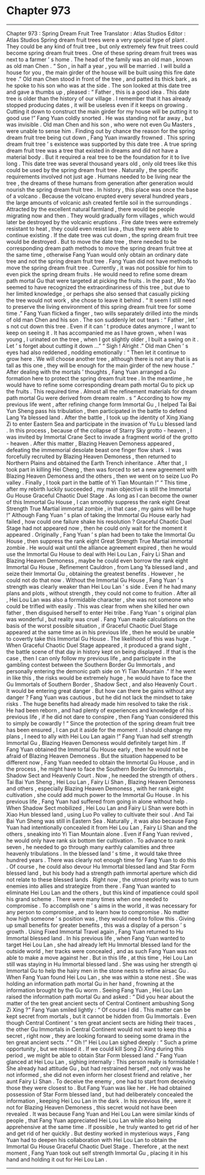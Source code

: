 
# Chapter 973


---

Chapter 973 : Spring Dream Fruit Tree
Translator :
Atlas Studios
Editor :
Atlas Studios
Spring dream fruit trees were a very special type of plant .
They could be any kind of fruit tree , but only extremely few fruit trees could become spring dream fruit trees .
One of these spring dream fruit trees was next to a farmer ’ s home .
The head of the family was an old man , known as old man Chen .
“ Son , in half a year , you will be married . I will build a house for you , the main girder of the house will be built using this fire date tree .” Old man Chen stood in front of the tree , and patted its thick bark , as he spoke to his son who was at the side .
The son looked at this date tree and gave a thumbs up , pleased : “ Father , this is a good idea . This date tree is older than the history of our village . I remember that it has already stopped producing dates , it will be useless even if it keeps on growing . Cutting it down to construct the main girder for my house will be putting it to good use !”
Fang Yuan coldly snorted .
He was standing not far away , but was invisible .
Old man Chen and his son , who were not even Gu Masters , were unable to sense him .
Finding out by chance the reason for the spring dream fruit tree being cut down , Fang Yuan inwardly frowned .
This spring dream fruit tree ’ s existence was supported by this date tree .
A true spring dream fruit tree was a tree that existed in dreams and did not have a material body . But it required a real tree to be the foundation for it to live long .
This date tree was several thousand years old , only old trees like this could be used by the spring dream fruit tree .
Naturally , the specific requirements involved not just age .
Humans needed to be living near the tree , the dreams of these humans from generation after generation would nourish the spring dream fruit tree .
In history , this place was once the base of a volcano .
Because the volcano erupted every several hundred years , the large amounts of volcanic ash created fertile soil in the surroundings .
Attracted by the excellent natural farmland , there would be people migrating now and then . They would gradually form villages , which would later be destroyed by the volcanic eruptions .
Fire date trees were extremely resistant to heat , they could even resist lava , thus they were able to continue existing .
If the date tree was cut down , the spring dream fruit tree would be destroyed . But to move the date tree , there needed to be corresponding dream path methods to move the spring dream fruit tree at the same time , otherwise Fang Yuan would only obtain an ordinary date tree and not the spring dream fruit tree .
Fang Yuan did not have methods to move the spring dream fruit tree . Currently , it was not possible for him to even pick the spring dream fruits . He would need to refine some dream path mortal Gu that were targeted at picking the fruits .
In the past , Mo Yao seemed to have recognized the extraordinariness of this tree , but due to her limited knowledge , or perhaps she also sensed that casually picking the tree would not work , she chose to leave it behind .
“ It seem I still need to preserve the living environment of this spring dream fruit tree for some time .”
Fang Yuan flicked a finger , two wills separately drilled into the minds of old man Chen and his son .
The son suddenly let out tears : “ Father , let ’ s not cut down this tree . Even if it can ’ t produce dates anymore , I want to keep on seeing it . It has accompanied me as I have grown , when I was young , I urinated on the tree , when I got slightly older , I built a swing on it . Let ’ s forget about cutting it down …”
“ Sigh ! Alright .” Old man Chen ’ s eyes had also reddened , nodding emotionally : “ Then let it continue to grow here . We will choose another tree , although there is not any that is as tall as this one , they will be enough for the main girder of the new house .”
After dealing with the mortals ’ thoughts , Fang Yuan arranged a Gu formation here to protect the spring dream fruit tree .
In the meantime , he would have to refine some corresponding dream path mortal Gu to pick up the fruits .
This required time .
Almost all the refinement materials for dream path mortal Gu were derived from dream realm . s
“ According to how my previous life went , after refining change form Immortal Gu , I helped Tai Bai Yun Sheng pass his tribulation , then participated in the battle to defend Lang Ya blessed land . After the battle , I took up the identity of Xing Xiang Zi to enter Eastern Sea and participate in the invasion of Yu Lu blessed land . In this process , because of the collapse of Starry Sky grotto - heaven , I was invited by Immortal Crane Sect to invade a fragment world of the grotto - heaven . After this matter , Blazing Heaven Demoness appeared , defeating the immemorial desolate beast one finger flow shark . I was forcefully recruited by Blazing Heaven Demoness , then returned to Northern Plains and obtained the Earth Trench inheritance . After that , I took part in killing Hei Cheng , then was forced to set a new agreement with Blazing Heaven Demoness and the others , then we went on to seize Luo Po valley . Finally , I took part in the battle of Yi Tian Mountain !”
“ This time , after my rebirth luckily succeeded , my main objective is still the Immortal Gu House Graceful Chaotic Duel Stage . As long as I can become the owner of this Immortal Gu House , I can smoothly suppress the rank eight Great Strength True Martial immortal zombie , in that case , my gains will be huge !”
Although Fang Yuan ’ s plan of taking the Immortal Gu House early had failed , how could one failure shake his resolution ?
Graceful Chaotic Duel Stage had not appeared now , then he could only wait for the moment it appeared .
Originally , Fang Yuan ’ s plan had been to take the Immortal Gu House , then suppress the rank eight Great Strength True Martial immortal zombie . He would wait until the alliance agreement expired , then he would use the Immortal Gu House to deal with Hei Lou Lan , Fairy Li Shan and Blazing Heaven Demoness , maybe he could even borrow the rank eight Immortal Gu House , Refinement Cauldron , from Lang Ya blessed land , and seize their Immortal Gu , obtaining the greatest benefits .
However , he could not do that now .
Without the Immortal Gu House , Fang Yuan ’ s strength was clearly weaker than Hei Lou Lan ’ s side . Even if he had many plans and plots , without strength , they could not come to fruition . After all , Hei Lou Lan was also a formidable character , she was not someone who could be trifled with easily . This was clear from when she killed her own father , then disguised herself to enter Hei tribe .
Fang Yuan ’ s original plan was wonderful , but reality was cruel .
Fang Yuan made calculations on the basis of the worst possible situation , if Graceful Chaotic Duel Stage appeared at the same time as in his previous life , then he would be unable to covertly take this Immortal Gu House .
The likelihood of this was huge .
“ When Graceful Chaotic Duel Stage appeared , it produced a grand sight , the battle scene of that day in history kept on being displayed . If that is the case , then I can only follow my previous life , and participate in the gambling contest between the Southern Border Gu Immortals , and personally entering the demonic path side on Yi Tian Mountain .”
If he went in like this , the risks would be extremely huge , he would have to face the Gu Immortals of Southern Border , Shadow Sect , and also Heavenly Court . It would be entering great danger .
But how can there be gains without any danger ?
Fang Yuan was cautious , but he did not lack the mindset to take risks .
The huge benefits had already made him resolved to take the risk .
He had been reborn , and had plenty of experiences and knowledge of his previous life , if he did not dare to conspire , then Fang Yuan considered this to simply be cowardly !
“ Since the protection of the spring dream fruit tree has been ensured , I can put it aside for the moment . I should change my plans , I need to ally with Hei Lou Lan again !”
Fang Yuan had self strength Immortal Gu , Blazing Heaven Demoness would definitely target him .
If Fang Yuan obtained the Immortal Gu House early , then he would not be afraid of Blazing Heaven Demoness .
But the situation happened to be different now , Fang Yuan needed to obtain the Immortal Gu House , and in the process , he might have to face the Southern Border Gu Immortals , Shadow Sect and Heavenly Court . Now , he needed the strength of others .
Tai Bai Yun Sheng , Hei Lou Lan , Fairy Li Shan , Blazing Heaven Demoness and others , especially Blazing Heaven Demoness , with her rank eight cultivation , she could add much power to the Immortal Gu House .
In his previous life , Fang Yuan had suffered from going in alone without help . When Shadow Sect mobilized , Hei Lou Lan and Fairy Li Shan were both in Xiao Hun blessed land , using Luo Po valley to cultivate their soul . And Tai Bai Yun Sheng was still in Eastern Sea .
Naturally , it was also because Fang Yuan had intentionally concealed it from Hei Lou Lan , Fairy Li Shan and the others , sneaking into Yi Tian Mountain alone .
Even if Fang Yuan revived , he would only have rank six bottom tier cultivation . To advance to rank seven , he needed to go through many earthly calamities and three heavenly tribulations . In the blessed land ’ s time , it would take three hundred years .
There was clearly not enough time for Fang Yuan to do this .
Of course , he could also devour Hu Immortal blessed land and Star Form blessed land , but his body had a strength path immortal aperture which did not relate to these blessed lands .
Right now , the utmost priority was to turn enemies into allies and strategize from there .
Fang Yuan wanted to eliminate Hei Lou Lan and the others , but this kind of impatience could spoil his grand scheme . There were many times when one needed to compromise .
To accomplish one ’ s aims in the world , it was necessary for any person to compromise , and to learn how to compromise . No matter how high someone ’ s position was , they would need to follow this .
Giving up small benefits for greater benefits , this was a display of a person ’ s growth .
Using Fixed Immortal Travel again , Fang Yuan returned to Hu Immortal blessed land .
In his previous life , when Fang Yuan wanted to target Hei Lou Lan , she had already left Hu Immortal blessed land for the outside world , her tracks were concealed , and as such Fang Yuan was not able to make a move against her .
But in this life , at this time , Hei Lou Lan still was staying in Hu Immortal blessed land .
She was using her strength qi Immortal Gu to help the hairy men in the stone nests to refine airsac Gu .
When Fang Yuan found Hei Lou Lan , she was within a stone nest .
She was holding an information path mortal Gu in her hand , frowning at the information brought by the Gu worm .
Seeing Fang Yuan , Hei Lou Lan raised the information path mortal Gu and asked : “ Did you hear about the matter of the ten great ancient sects of Central Continent ambushing Song Zi Xing ?”
Fang Yuan smiled lightly : “ Of course I did . This matter can be kept secret from mortals , but it cannot be hidden from Gu Immortals . Even though Central Continent ’ s ten great ancient sects are hiding their traces , the other Gu Immortals in Central Continent would not want to keep this a secret , right now , they are looking forward to seeing some drama in the ten great ancient sects .”
“ Oh !” Hei Lou Lan sighed deeply : “ Such a prime opportunity , but we missed it . If we could kill Song Zi Xing during this period , we might be able to obtain Star Form blessed land .”
Fang Yuan glanced at Hei Lou Lan , sighing internally : This person really is formidable !
She already had attitude Gu , but had restrained herself , not only was he not informed , she did not even inform her closest friend and relative , her aunt Fairy Li Shan .
To deceive the enemy , one had to start from deceiving those they were closest to .
But Fang Yuan was like her .
He had obtained possession of Star Form blessed land , but had deliberately concealed the information , keeping Hei Lou Lan in the dark . In his previous life , were it not for Blazing Heaven Demoness , this secret would not have been revealed .
It was because Fang Yuan and Hei Lou Lan were similar kinds of people , that Fang Yuan appreciated Hei Lou Lan while also being apprehensive at the same time . If possible , he truly wanted to get rid of her and get rid of her quickly .
But destiny worked in mysterious ways , Fang Yuan had to deepen his collaboration with Hei Lou Lan to obtain the Immortal Gu House Graceful Chaotic Duel Stage .
Therefore , at the next moment , Fang Yuan took out self strength Immortal Gu , placing it in his hand and holding it out for Hei Lou Lan .

---


